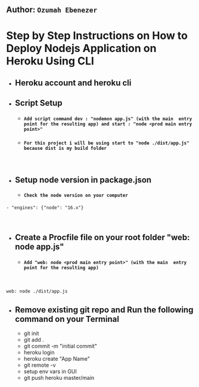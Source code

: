## Author: `Ozumah Ebenezer`

# Step by Step Instructions on How to Deploy Nodejs Application on Heroku Using CLI

- ## Heroku account and heroku cli

- ## Script Setup

  - #### `Add script command dev : "nodemon app.js" (with the main  entry point for the resulting app) and start : "node <prod main entry point>"`

  - #### `For this project i will be using start to "node ./dist/app.js" because dist is my build folder`

<br/>

- ## Setup node version in package.json

  - #### `Check the node version on your computer`

```
- "engines": {"node": "16.x"}
```

<br/>

- ## Create a Procfile file on your root folder "web: node app.js"

  - #### `Add "web: node <prod main entry point>" (with the main  entry point for the resulting app)`

<br/>

```
web: node ./dist/app.js
```

- ## Remove existing git repo and Run the following command on your Terminal

  - git init
  - git add .
  - git commit -m "initial commit"
  - heroku login
  - heroku create "App Name"
  - git remote -v
  - setup env vars in GUI
  - git push heroku master/main
